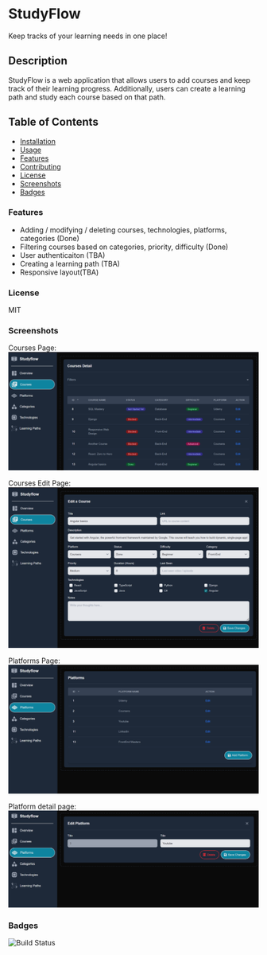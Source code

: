 # StudyFlow
Keep tracks of your learning needs in one place!


## Description
StudyFlow is a web application that allows users to add courses and keep track of their learning progress. Additionally, users can create a learning path and study each course based on that path.



## Table of Contents
- [Installation](#installation)
- [Usage](#usage)
- [Features](#features)
- [Contributing](#contributing)
- [License](#license)
- [Screenshots](#screenshots)
- [Badges](#badges)



### Features
 - Adding / modifying / deleting courses, technologies, platforms, categories (Done)
 - Filtering courses based on categories, priority, difficulty (Done)
 - User authenticaiton (TBA)
 - Creating a learning path (TBA)
 - Responsive layout(TBA)

### License
MIT

### Screenshots
Courses Page:
![img.png](screenshots_images/course_page_sc.png)

Courses Edit Page:
![img.png](screenshots_images/course_edit_sc.png)

Platforms Page: 
![img.png](screenshots_images/platforms_page_sc.png)

Platform detail page:
![img.png](screenshots_images/platform_edit_sc.png)



### Badges
![Build Status](https://img.shields.io/github/workflow/status/erfanbr/pp_learning-progress-tracker/CI)